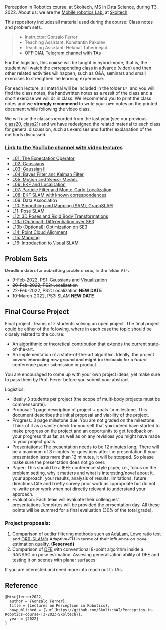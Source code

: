 Perception in Robotics course, at Skoltech, MS in Data Science, during T3, 2022.
About us: we are the [Mobile robotics Lab.](https://sites.skoltech.ru/mobilerobotics/) at [Skoltech](https://www.skoltech.ru/en)

This repository includes all material used during the course: Class notes and problem sets.

> * Instructor: Gonzalo Ferrer
> * Teaching Assistant: Konstantin Pakulev
> * Teaching Assistant: Hekmat Taherinejad
> * [OFFICIAL Telegram channel with TAs](https://t.me/+_5M0AnD-26M5MmRi)

For the logistics, this course will be taught in hybrid mode, that is, the student will watch the corresponding class in advance (video) and then other related activities will happen, such as Q&A, seminars and small exercises to strengthen the learning experience.


For each lecture, all material will be included in the folder `L*`, and you will find the class notes, the handwritten notes as a result of the class and a short exercise we will do in class. We recommend you to print the class notes and we **strongly recommend** to write your own notes on the printed document while following the video class.

We will use the classes recorded from the last year (see our previous [class20](https://github.com/MobileRoboticsSkoltech/Skoltech-Perception-in-Robotics-T3-2019-2020), [class21](https://github.com/MobileRoboticsSkoltech/Perception-in-Robotics-course-T3-2021-Skoltech)) and we have redesigned the related material to each class for general discussion, such as exercises and further explanation of the methods discussed.


### [Link to the YouTube channel with video lectures](https://www.youtube.com/playlist?list=PLRXYrdEUvBoBCjYdmuDqohvSTJIPPrBUT)

* [L01: The Expectation Operator](https://www.youtube.com/watch?v=0y63AnAhD8k&list=PLRXYrdEUvBoBCjYdmuDqohvSTJIPPrBUT&index=1)
 * [L02: Gaussians](https://www.youtube.com/watch?v=ja7VCtiyKps&list=PLRXYrdEUvBoBCjYdmuDqohvSTJIPPrBUT&index=2)
 * [L03: Gaussian II](https://www.youtube.com/watch?v=3XvHDKRzAs8&list=PLRXYrdEUvBoBCjYdmuDqohvSTJIPPrBUT&index=3)
 * [L04: Bayes Filter and Kalman Filter](https://www.youtube.com/watch?v=9ckoViG3pYE&list=PLRXYrdEUvBoBCjYdmuDqohvSTJIPPrBUT&index=4)
 * [L05: Motion and Sensor Models](https://www.youtube.com/watch?v=vd5n0Q27eVg&list=PLRXYrdEUvBoBCjYdmuDqohvSTJIPPrBUT&index=5)
 * [L06: EKF and Localization](https://www.youtube.com/watch?v=2Idz_08NYKc&list=PLRXYrdEUvBoBCjYdmuDqohvSTJIPPrBUT&index=6)
 * [L07: Particle Filter and Monte-Carlo Localization](https://www.youtube.com/watch?v=KBoSaTghjeg&list=PLRXYrdEUvBoBCjYdmuDqohvSTJIPPrBUT&index=7)
 * [L08: EKF SLAM with known correspondences](https://www.youtube.com/watch?v=w7XaxW-dIbI&list=PLRXYrdEUvBoBCjYdmuDqohvSTJIPPrBUT&index=8)
 * L09: Data Association
 * [L10: Smoothing and Mapping (SAM), GraphSLAM](https://www.youtube.com/watch?v=q8_LQLLekWs&list=PLRXYrdEUvBoBCjYdmuDqohvSTJIPPrBUT&index=10)
 * L11: Pose SLAM
 * [L12: 3D Poses and Rigid Body Transformations](https://www.youtube.com/watch?v=h-A8x10JKNI)
 * [L13a (Optional): Differentiation over SE3](https://www.youtube.com/watch?v=FkVET_3AJ7o&list=PLRXYrdEUvBoBCjYdmuDqohvSTJIPPrBUT&index=15)
 * [L13b (Optional): Optimization on SE3](https://www.youtube.com/watch?v=kOUKad7B3As&list=PLRXYrdEUvBoBCjYdmuDqohvSTJIPPrBUT&index=15)
 * [L14: Point Cloud Alignment](https://www.youtube.com/watch?v=m5KJvI0oR-8&list=PLRXYrdEUvBoBCjYdmuDqohvSTJIPPrBUT&index=16)
 * [L15: Mapping](https://www.youtube.com/watch?v=ej67GPM-Wmg&list=PLRXYrdEUvBoBCjYdmuDqohvSTJIPPrBUT&index=17)
 * [L16: Introduction to Visual SLAM](https://www.youtube.com/watch?v=6jYEoY51tnM&list=PLRXYrdEUvBoBCjYdmuDqohvSTJIPPrBUT&index=18)




## Problem Sets

Deadline dates for submitting problem sets, in the folder `PS*`:

 * 9-Feb-2022, PS1: Gaussians and Visualization 
 * ~~20-Feb-2022, PS2: Localization~~
 * 22-Feb-2022, PS2: Localization **NEW DATE**
 * 10-March-2022, PS3: SLAM **NEW DATE**


## Final Course Project

Final project. Teams of 3 students solving an open project. The final project could be either of the following, where in each case the topic should be closely related to the course:

 * An algorithmic or theoretical contribution that extends the current state-of-the-art.
 * An implementation of a state-of-the-art algorithm. Ideally, the project covers interesting new ground and might be the basis for a future conference paper submission or product.
 
You are encouraged to come up with your own project ideas, yet make sure to pass them by Prof. Ferrer before you submit your abstract

Logistics:

 * Ideally 3 students per project (the scope of multi-body projects must be commensurate).
 * Proposal: 1 page description of project + goals for milestone. This document describes the initial proposal and viability of the project.
 * Progress: 3 page milestone due. You are not graded on the milestone. Think of it as a sanity check for yourself that you indeed have started to make progress on the project and an opportunity to get feedback on your progress thus far, as well as on any revisions you might have made to your project goals.
 * Presentations: The presentation needs to be 12 minutes long; There will be a maximum of 3 minutes for questions after the presentation.If your presentation lasts more than 12 minutes, it will be stopped. So please make sure the presentation does not go over.
 * Paper: This should be a IEEE conference style paper, i.e., focus on the problem setting, why it matters and what is interesting/novel about it, your approach, your results, analysis of results, limitations, future directions.Cite and briefly survey prior work as appropriate but do not re-write prior work when not directly relevant to understand your approach.
 * Evaluation: Each team will evaluate their colleagues’ presentations.Templates will be provided the presentation day. All these points will be summed for a final evaluation (30% of the total grade).

### Project proposals:
1) Comparison of outlier filtering methods such as [AdaLam](https://arxiv.org/pdf/2006.04250.pdf), Lowe ratio test and [ORB-SLAM's](https://ieeexplore.ieee.org/stamp/stamp.jsp?arnumber=7219438&casa_token=-1xETaVu46sAAAAA:kTazbuhX0LtOQxLBUES-SgBYo13VuvjK2XW4cr2o3IJY4CvizUrErUFAgxFwIzDUGDt9mQfDdQYJ) Adaptive-FH in terms of their influence on pose estimation quality. **(Reserved)**
2) Comparison of [DFE](http://vladlen.info/papers/deep-fundamental.pdf) with conventional 8-point algorithm inside a RANSAC on pose estimation. Assesing generalization ability of DFE and testing it on scenes with planar surfaces.

If you are interested and need more info reach out to TAs.


## Reference

```
@Misc{ferrer2022,
  author = {Gonzalo Ferrer},
  title = {Lectures on Perception in Robotics},
  howpublished = {\url{https://github.com/SkoltechAI/Perception-in-Robotics-course-T3-2022-Skoltech}},
  year = {2022}
}
```
